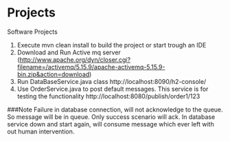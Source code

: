 # Projects
 Software Projects
1) Execute mvn clean install to build the project or start trough an IDE
2) Download and Run Active mq server (http://www.apache.org/dyn/closer.cgi?filename=/activemq/5.15.9/apache-activemq-5.15.9-bin.zip&action=download)
3) Run DataBaseService.java class
   http://localhost:8090/h2-console/
4) Use OrderService.java to post default messages. This service is for testing the functionality
   http://localhost:8080/publish/order1/123

###Note
Failure in database connection, will not acknowledge to the queue. So message will be in queue.
Only success scenario will ack.
In database service down and start again, will consume message which ever left with out human intervention.
